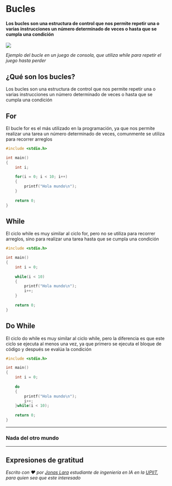 # Bucles

#### Los bucles son una estructura de control que nos permite repetir una o varias instrucciones un número determinado de veces o hasta que se cumpla una condición

![](/00.-Sources/Images/Bucle.png)

_Ejemplo del bucle en un juego de consola, que utiliza while para repetir el juego hasta perder_

## ¿Qué son los bucles?

Los bucles son una estructura de control que nos permite repetir una o varias instrucciones un número determinado de veces o hasta que se cumpla una condición

## For

El bucle for es el más utilizado en la programación, ya que nos permite realizar una tarea un número determinado de veces, comunmente se utiliza para recorrer arreglos

```c
#include <stdio.h>

int main() 
{
    int i;
    
    for(i = 0; i < 10; i++)
    {
        printf("Hola mundo\n");
    }
    
    return 0;
}
```

## While

El ciclo while es muy similar al ciclo for, pero no se utiliza para recorrer arreglos, sino para realizar una tarea hasta que se cumpla una condición

```c
#include <stdio.h>

int main() 
{
    int i = 0;
    
    while(i < 10)
    {
        printf("Hola mundo\n");
        i++;
    }
    
    return 0;
}
```

## Do While

El ciclo do while es muy similar al ciclo while, pero la diferencia es que este ciclo se ejecuta al menos una vez, ya que primero se ejecuta el bloque de código y después se evalúa la condición

```c
#include <stdio.h>

int main() 
{
    int i = 0;
    
    do
    {
        printf("Hola mundo\n");
        i++;
    }while(i < 10);
    
    return 0;
}
```
---
### Nada del otro mundo
---

## Expresiones de gratitud

_Escrito con ❤️ por [Jonas Lara](https://medium.com/@jonas_lara) estudiante de ingeniería en IA en la [UPIIT](https://www.upiit.ipn.mx/), para quien sea que este interesado_
